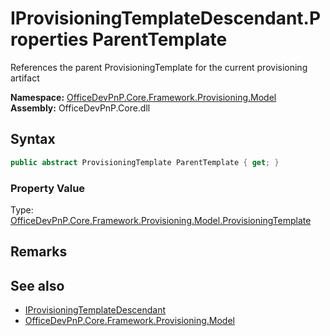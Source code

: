 # IProvisioningTemplateDescendant.Properties ParentTemplate
 References the parent ProvisioningTemplate for the current provisioning artifact   

**Namespace:** [OfficeDevPnP.Core.Framework.Provisioning.Model](OfficeDevPnP.Core.Framework.Provisioning.Model.md)  
**Assembly:** OfficeDevPnP.Core.dll  
## Syntax
```C#
public abstract ProvisioningTemplate ParentTemplate { get; }
```

### Property Value
Type: [OfficeDevPnP.Core.Framework.Provisioning.Model.ProvisioningTemplate](OfficeDevPnP.Core.Framework.Provisioning.Model.ProvisioningTemplate.md)  

## Remarks
  
## See also
- [IProvisioningTemplateDescendant](OfficeDevPnP.Core.Framework.Provisioning.Model.IProvisioningTemplateDescendant.md) 
- [OfficeDevPnP.Core.Framework.Provisioning.Model](OfficeDevPnP.Core.Framework.Provisioning.Model.md) 

